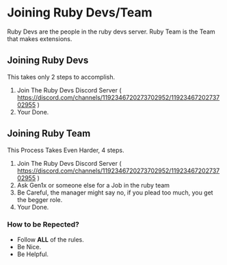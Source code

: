 # Joining Ruby Devs/Team
Ruby Devs are the people in the ruby devs server.
Ruby Team is the Team that makes extensions.

## Joining Ruby Devs
This takes only 2 steps to accomplish.

1. Join The Ruby Devs Discord Server ( https://discord.com/channels/1192346720273702952/1192346720273702955 )
2. Your Done.

## Joining Ruby Team
This Process Takes Even Harder, 4 steps.

1. Join The Ruby Devs Discord Server ( https://discord.com/channels/1192346720273702952/1192346720273702955 )
2. Ask Gen1x or someone else for a Job in the ruby team
3. Be Careful, the manager might say no, if you plead too much, you get the begger role.
4. Your Done.

### How to be Repected?

- Follow **ALL** of the rules.
- Be Nice.
- Be Helpful.

